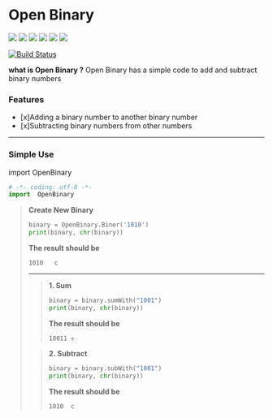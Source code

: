 # Open Binary
![](https://img.shields.io/github/stars/pandao/editor.md.svg) ![](https://img.shields.io/github/forks/pandao/editor.md.svg) ![](https://img.shields.io/github/tag/pandao/editor.md.svg) ![](https://img.shields.io/github/release/pandao/editor.md.svg) ![](https://img.shields.io/github/issues/pandao/editor.md.svg) ![](https://img.shields.io/bower/v/editor.md.svg)

[![Build Status](https://travis-ci.org/joemccann/dillinger.svg?branch=master)](https://travis-ci.org/joemccann/dillinger)

**what is Open Binary ?**
Open Binary has a simple code to add and subtract binary numbers

### Features
- [x]Adding a binary number to another binary number
- [x]Subtracting binary numbers from other numbers

***

### Simple Use
import OpenBinary
```python
# -*- coding: utf-8 -*-
import  OpenBinary
```
>**Create New Binary**
>```python
>binary = OpenBinary.Biner('1010')
>print(binary, chr(binary))
>```
>**The result should be**
>```
>1010	c
>```
>***
>>**1. Sum**
>>```python
>>binary = binary.sumWith("1001")
>>print(binary, chr(binary))
>>```
>>**The result should be**
>>```
>>10011	✛
>>```
>
>>**2. Subtract**
>>```python
>>binary = binary.subWith("1001")
>>print(binary, chr(binary))
>>```
>>**The result should be**
>>```
>>1010	c
>>```
